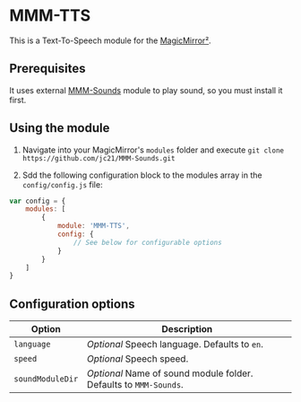 # MMM-TTS

This is a Text-To-Speech module for the [MagicMirror²](https://github.com/MichMich/MagicMirror/).

## Prerequisites

It uses external [MMM-Sounds](https://github.com/jc21/MMM-Sounds) module to play sound, so you must install it first.

## Using the module

1. Navigate into your MagicMirror's `modules` folder and execute `git clone https://github.com/jc21/MMM-Sounds.git`

2. Sdd the following configuration block to the modules array in the `config/config.js` file:
```js
var config = {
    modules: [
        {
            module: 'MMM-TTS',
            config: {
                // See below for configurable options
            }
        }
    ]
}
```

## Configuration options

| Option           | Description
|----------------- |-----------
| `language`        | *Optional* Speech language. Defaults to `en`.
| `speed`        | *Optional* Speech speed.
| `soundModuleDir`        | *Optional* Name of sound module folder. Defaults to `MMM-Sounds`.
